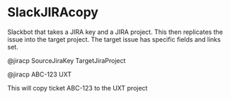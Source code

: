 # SlackJIRAcopy
Slackbot that takes a JIRA key and a JIRA project.  This then replicates the issue into the target project.  The target issue has specific fields and links set.

@jiracp SourceJiraKey TargetJiraProject

@jiracp ABC-123 UXT

This will copy ticket ABC-123 to the UXT project
